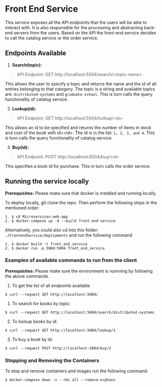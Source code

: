 # Front End Service

This service exposes all the API endpoints that the users will be able to interact with. It is also responsible for the processing and abstracting back-end servers from the users. Based on the API the front-end service decides to call the catalog service or the order service.

## Endpoints Available

1. **Search(topic):**
> API Endpoint: GET http://localhost:5004/search/\<topic-name>

This allows the user to specify a topic and returns the name and the id of all entries belonging to that category. The topic is a string and available topics are: `distributed-systems` and `graduate-school`. This is turn calls the query functionality of catalog service.

2. **Lookup(id):**
> API Endpoint: GET http://localhost:5004/lookup/\<id>

This allows an id to be specified and returns the number of items in stock and cost of the book with id=\<id>. The id is in the list: `1, 2, 3, and 4`. This is turn calls the query functionality of catalog service.

3. **Buy(id):**
> API Endpoint: POST http://localhost:5004/buy/\<id>

This specifies a book id for purchase. This in turn calls the order service.

## Running the service locally

**Prerequisites:** Please make sure that docker is installed and running locally.

To deploy locally, git clone the repo. Then perform the following steps in the mentioned order:

```
1. $ cd Microservices-web-app
2. $ docker-compose up -d --build front-end-service
```

Alternatively, you could also cd into this folder: `./FrontendService/deployments` and run the following command

```
1. $ docker build -t front_end_service
2. $ docker run -p 5004:5004 front_end_service
```

### Examples of available commands to run from the client
**Prerequisites:** Please make sure the environment is runnning by following the above commands.

1. To get the list of all endpoints available
```
$ curl --request GET http://localhost:5004/
```

1. To search for books by topic:

```
$ curl --request GET http://localhost:5004/search/distributed-systems
```

2. To lookup books by id:
```
$ curl --request GET http://localhost:5004/lookup/1
```

3. To buy a book by id:
```
$ curl --request POST http://localhost:5004/buy/2 
```

### Stopping and Removing the Containers
To stop and remove containers and images run the following command:

```
$ docker-compose down -v --rmi all --remove-orphans
```